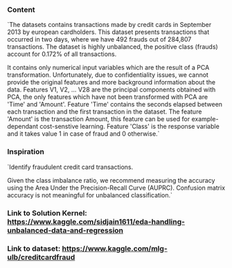 ### Content
`The datasets contains transactions made by credit cards in September 2013 by european cardholders. This dataset presents transactions that occurred in two days, where we have 492 frauds out of 284,807 transactions. The dataset is highly unbalanced, the positive class (frauds) account for 0.172% of all transactions.

It contains only numerical input variables which are the result of a PCA transformation. Unfortunately, due to confidentiality issues, we cannot provide the original features and more background information about the data. Features V1, V2, ... V28 are the principal components obtained with PCA, the only features which have not been transformed with PCA are 'Time' and 'Amount'. Feature 'Time' contains the seconds elapsed between each transaction and the first transaction in the dataset. The feature 'Amount' is the transaction Amount, this feature can be used for example-dependant cost-senstive learning. Feature 'Class' is the response variable and it takes value 1 in case of fraud and 0 otherwise.`

### Inspiration
`Identify fraudulent credit card transactions.

Given the class imbalance ratio, we recommend measuring the accuracy using the Area Under the Precision-Recall Curve (AUPRC). Confusion matrix accuracy is not meaningful for unbalanced classification.`

### Link to Solution Kernel: https://www.kaggle.com/sidjain1611/eda-handling-unbalanced-data-and-regression
### Link to dataset: https://www.kaggle.com/mlg-ulb/creditcardfraud
